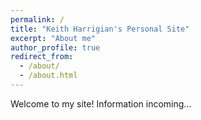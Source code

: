 ```yaml
---
permalink: /
title: "Keith Harrigian's Personal Site"
excerpt: "About me"
author_profile: true
redirect_from:
  - /about/
  - /about.html
---
```


Welcome to my site! Information incoming...
